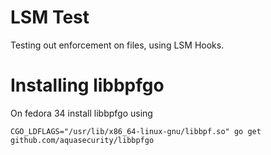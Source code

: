 # LSM Test

Testing out enforcement on files, using LSM Hooks.

# Installing libbpfgo

On fedora 34 install libbpfgo using
```
CGO_LDFLAGS="/usr/lib/x86_64-linux-gnu/libbpf.so" go get github.com/aquasecurity/libbpfgo
```
